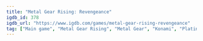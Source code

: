 ```yaml
---
title: "Metal Gear Rising: Revengeance"
igdb_id: 378
igdb_url: "https://www.igdb.com/games/metal-gear-rising-revengeance"
tag: ["Main game", "Metal Gear Rising", "Metal Gear", "Konami", "PlatinumGames", "Shooter", "Strategy", "Hack and slash/Beat 'em up", "Adventure", "Single player", "Third person", "Action", "Fantasy", "Science fiction", "Historical", "Stealth"]
---
```

